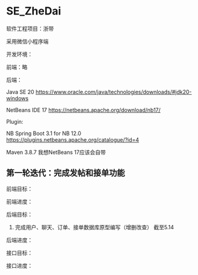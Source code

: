 # SE_ZheDai

软件工程项目：浙带
 
采用微信小程序端

开发环境：

前端：略

后端：

Java SE 20 https://www.oracle.com/java/technologies/downloads/#jdk20-windows

NetBeans IDE 17 https://netbeans.apache.org/download/nb17/

Plugin:

NB Spring Boot 3.1 for NB 12.0 https://plugins.netbeans.apache.org/catalogue/?id=4

Maven 3.8.7 我想NetBeans 17应该会自带

## 第一轮迭代：完成发帖和接单功能

前端目标：

前端进度：

后端目标：
1. 完成用户、聊天、订单、接单数据库原型编写（增删改查） 截至5.14

后端进度：

接口目标：

接口进度：
